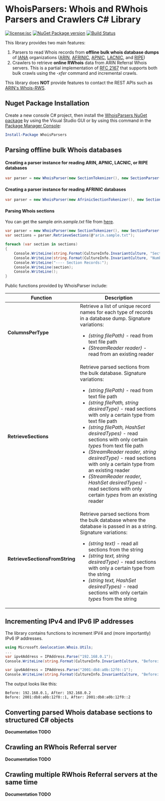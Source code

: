 # WhoisParsers: Whois and RWhois Parsers and Crawlers C# Library

[![license:isc](https://img.shields.io/badge/license-mit-brightgreen.svg?style=flat-square#123)](https://github.com/Microsoft/WhoisParsers/blob/master/LICENSE) [![NuGet Package version](https://img.shields.io/nuget/v/WhoisParsers.svg?style=flat-square)](https://www.nuget.org/packages/WhoisParsers/) [![Build Status](https://img.shields.io/travis/Microsoft/WhoisParsers.svg?style=flat-square)](https://travis-ci.org/Microsoft/WhoisParsers) 

This library provides two main features:

1. Parsers to read Whois records from **offline bulk whois database dumps** of [IANA](https://www.iana.org/) organizations ([ARIN](https://www.arin.net/), [AFRINIC](https://www.afrinic.net/), [APNIC](https://www.apnic.net/), [LACNIC](http://www.lacnic.net), and [RIPE](https://www.ripe.net/))
2. Crawlers to retrieve **online RWhois** data from ARIN Referral Whois servers. This is a partial implementation of [RFC 2167](https://tools.ietf.org/html/rfc2167) that supports both bulk crawls using the *-xfer* command and incremental crawls.

This library does **NOT** provide features to contact the REST APIs such as [ARIN's Whois-RWS](https://www.arin.net/resources/whoisrws/).

## Nuget Package Installation

Create a new console C# project, then install the [WhoisParsers NuGet package](https://www.nuget.org/packages/WhoisParsers/) by using the Visual Studio GUI or by using this command in the [Package Manager Console](http://docs.nuget.org/consume/package-manager-console):

```PowerShell
Install-Package WhoisParsers
```

## Parsing offline bulk Whois databases

#### Creating a parser instance for reading ARIN, APNIC, LACNIC, or RIPE databases
```C#
var parser = new WhoisParser(new SectionTokenizer(), new SectionParser());
```

#### Creating a parser instance for reading AFRINIC databases
```C#
var parser = new WhoisParser(new AfrinicSectionTokenizer(), new SectionParser());
```

#### Parsing Whois sections

You can get the sample *arin.sample.txt* file from [here](WhoisDatabaseParsers.Tests/afrinic.sample.txt).

```C#
var parser = new WhoisParser(new SectionTokenizer(), new SectionParser());
var sections = parser.RetrieveSections(@"arin.sample.txt");

foreach (var section in sections)
{
    Console.WriteLine(string.Format(CultureInfo.InvariantCulture, "Section ID: {0}", section.Id));
    Console.WriteLine(string.Format(CultureInfo.InvariantCulture, "Number of records: {0}", section.Records.Count));
    Console.WriteLine("---- Section Records:");
    Console.WriteLine(section);
    Console.WriteLine();
}
```

Public functions provided by WhoisParser include:

| Function | Description |
| -------- | ----------- |
| **ColumnsPerType** | Retrieve a list of unique record names for each type of records in a database dump. Signature variations: <ul><li>*(string filePath)* - read from text file path</li><li>*(StreamReader reader)* - read from an existing reader</li></ul> |
| **RetrieveSections** | Retrieve parsed sections from the bulk database. Signature variations: <ul><li>*(string filePath)* - read from text file path</li><li>*(string filePath, string desiredType)* - read sections with only a certain type from text file path</li><li>*(string filePath, HashSet<string> desiredTypes)* - read sections with only certain *types* from text file path</li><li>*(StreamReader reader, string desiredType)* - read sections with only a certain type from an existing reader</li><li>*(StreamReader reader, HashSet<string> desiredTypes)* - read sections with only certain *types* from an existing reader</li></ul>  |
| **RetrieveSectionsFromString** | Retrieve parsed sections from the bulk database where the database is passed in as a string. Signature variations: <ul><li>*(string text)* - read all sections from the string</li><li>*(string text, string desiredType)* - read sections with only a certain type from the string</li><li>*(string text, HashSet<string> desiredTypes)* - read sections with only certain *types* from the string</li></ul> |

## Incrementing IPv4 and IPv6 IP addresses

The library contains functions to increment IPV4 and (more importantly) IPv6 IP addresses.

```C#
using Microsoft.Geolocation.Whois.Utils;
...
var ipv4Address = IPAddress.Parse("192.168.0.1");
Console.WriteLine(string.Format(CultureInfo.InvariantCulture, "Before: {0}, After: {1}", ipv4Address, ipv4Address.Increment()));

var ipv6Address = IPAddress.Parse("2001:db8:a0b:12f0::1");
Console.WriteLine(string.Format(CultureInfo.InvariantCulture, "Before: {0}, After: {1}", ipv6Address, ipv6Address.Increment()));
```

The output looks like this:

```
Before: 192.168.0.1, After: 192.168.0.2
Before: 2001:db8:a0b:12f0::1, After: 2001:db8:a0b:12f0::2
```

## Converting parsed Whois database sections to structured C# objects

**Documentation TODO**

## Crawling an RWhois Referral server

**Documentation TODO**

## Crawling multiple RWhois Referral servers at the same time

**Documentation TODO**
